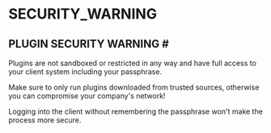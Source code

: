 # SECURITY\_WARNING

## PLUGIN SECURITY WARNING \#

Plugins are not sandboxed or restricted in any way and have full access to your client system including your passphrase.

Make sure to only run plugins downloaded from trusted sources, otherwise you can compromise your company's network!

Logging into the client without remembering the passphrase won't make the process more secure.


